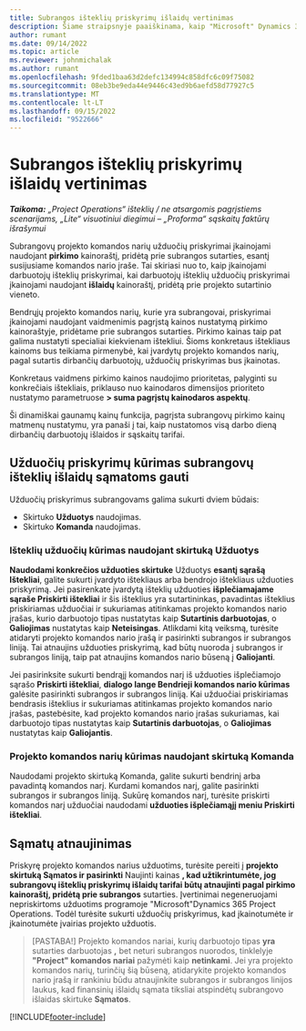 ```yaml
---
title: Subrangos išteklių priskyrimų išlaidų vertinimas
description: Šiame straipsnyje paaiškinama, kaip "Microsoft" Dynamics 365 Project Operations apskaičiuoja subrangos būdu atliktų išteklių priskyrimų išlaidų įvertinimą.
author: rumant
ms.date: 09/14/2022
ms.topic: article
ms.reviewer: johnmichalak
ms.author: rumant
ms.openlocfilehash: 9fded1baa63d2defc134994c858dfc6c09f75082
ms.sourcegitcommit: 08eb3be9eda44e9446c43ed9b6aefd58d77927c5
ms.translationtype: MT
ms.contentlocale: lt-LT
ms.lasthandoff: 09/15/2022
ms.locfileid: "9522666"
---
```

# <a name="cost-estimation-of-subcontracted-resource-assignments"></a>Subrangos išteklių priskyrimų išlaidų vertinimas

_**Taikoma:** „Project Operations“ išteklių / ne atsargomis pagrįstiems scenarijams, „Lite“ visuotiniui diegimui – „Proforma“ sąskaitų faktūrų išrašymui_

Subrangovų projekto komandos narių užduočių priskyrimai įkainojami naudojant **pirkimo** kainoraštį, pridėtą prie subrangos sutarties, esantį susijusiame komandos nario įraše. Tai skiriasi nuo to, kaip įkainojami darbuotojų išteklių priskyrimai, kai darbuotojų išteklių užduočių priskyrimai įkainojami naudojant **išlaidų** kainoraštį, pridėtą prie projekto sutartinio vieneto. 

Bendrųjų projekto komandos narių, kurie yra subrangovai, priskyrimai įkainojami naudojant vaidmenimis pagrįstą kainos nustatymą pirkimo kainoraštyje, pridėtame prie subrangos sutarties. Pirkimo kainas taip pat galima nustatyti specialiai kiekvienam ištekliui. Šioms konkretaus ištekliaus kainoms bus teikiama pirmenybė, kai įvardytų projekto komandos narių, pagal sutartis dirbančių darbuotojų, užduočių priskyrimas bus įkainotas. 

Konkretaus vaidmens pirkimo kainos naudojimo prioritetas, palyginti su konkrečiais ištekliais, priklauso nuo kainodaros dimensijos prioriteto nustatymo parametruose **> suma pagrįstų kainodaros aspektų**.

Ši dinamiškai gaunamų kainų funkcija, pagrįsta subrangovų pirkimo kainų matmenų nustatymu, yra panaši į tai, kaip nustatomos visą darbo dieną dirbančių darbuotojų išlaidos ir sąskaitų tarifai. 

## <a name="creating-task-assignments-for-getting-cost-estimates-of-subcontractor-resources"></a>Užduočių priskyrimų kūrimas subrangovų išteklių išlaidų sąmatoms gauti

Užduočių priskyrimus subrangovams galima sukurti dviem būdais: 
- Skirtuko **Užduotys** naudojimas.
- Skirtuko **Komanda** naudojimas.

### <a name="creating-resources-assignments-using-the-tasks-tab"></a>Išteklių užduočių kūrimas naudojant skirtuką Užduotys
**Naudodami konkrečios užduoties skirtuke** Užduotys **esantį sąrašą Ištekliai**, galite sukurti įvardyto ištekliaus arba bendrojo ištekliaus užduoties priskyrimą. Jei pasirenkate įvardytą išteklių užduoties **išplečiamajame sąraše Priskirti ištekliai** ir šis išteklius yra sutartininkas, pavadintas išteklius priskiriamas užduočiai ir sukuriamas atitinkamas projekto komandos nario įrašas, kurio darbuotojo tipas nustatytas kaip **Sutartinis darbuotojas**, o **Galiojimas** nustatytas kaip **Neteisingas**. Atlikdami kitą veiksmą, turėsite atidaryti projekto komandos nario įrašą ir pasirinkti subrangos ir subrangos liniją. Tai atnaujins užduoties priskyrimą, kad būtų nuoroda į subrangos ir subrangos liniją, taip pat atnaujins komandos nario būseną į **Galiojanti**.

Jei pasirinksite sukurti bendrąjį komandos narį iš užduoties išplečiamojo sąrašo **Priskirti ištekliai**, **dialogo lange Bendrieji komandos nario kūrimas** galėsite pasirinkti subrangos ir subrangos liniją. Kai užduočiai priskiriamas bendrasis išteklius ir sukuriamas atitinkamas projekto komandos nario įrašas, pastebėsite, kad projekto komandos nario įrašas sukuriamas, kai darbuotojo tipas nustatytas kaip **Sutartinis darbuotojas**, o **Galiojimas** nustatytas kaip **Galiojantis**.

### <a name="creating-project-team-members-using-the-team-tab"></a>Projekto komandos narių kūrimas naudojant skirtuką Komanda
Naudodami projekto skirtuką Komanda, galite sukurti bendrinį arba pavadintą komandos narį. Kurdami komandos narį, galite pasirinkti subrangos ir subrangos liniją. Sukūrę komandos narį, turėsite priskirti komandos narį užduočiai naudodami **užduoties išplečiamąjį meniu Priskirti ištekliai**. 

## <a name="updating-estimates"></a>Sąmatų atnaujinimas
Priskyrę projekto komandos narius užduotims, turėsite pereiti į **projekto skirtuką Sąmatos ir pasirinkti** Naujinti kainas **, kad užtikrintumėte, jog subrangovų išteklių priskyrimų išlaidų tarifai būtų atnaujinti pagal pirkimo kainoraštį, pridėtą prie subrangos** sutarties. Įvertinimai negeneruojami nepriskirtoms užduotims programoje "Microsoft"Dynamics 365 Project Operations. Todėl turėsite sukurti užduočių priskyrimus, kad įkainotumėte ir įkainotumėte įvairias projekto užduotis. 

> [PASTABA!] Projekto komandos nariai, kurių darbuotojo tipas **yra** sutarties darbuotojas **,** bet neturi subrangos nuorodos, tinklelyje **"Project" komandos nariai** pažymėti kaip **netinkami**. Jei yra projekto komandos narių, turinčių šią būseną, atidarykite projekto komandos nario įrašą ir rankiniu būdu atnaujinkite subrangos ir subrangos linijos laukus, kad finansinių išlaidų sąmata tiksliai atspindėtų subrangovo išlaidas skirtuke **Sąmatos**. 


[!INCLUDE[footer-include](../../includes/footer-banner.md)]

